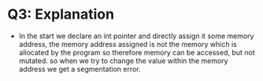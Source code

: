 # Q3: Explanation

- In the start we declare an int pointer and directly assign it some memory address, the memory address assigned is not the memory which is allocated by the program so therefore memory can be accessed, but not mutated. so when we try to change the value within the memory address we get a segmentation error.
